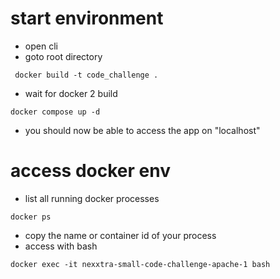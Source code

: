 # start environment
- open cli
- goto root directory
```
 docker build -t code_challenge .
```
- wait for docker 2 build

```
docker compose up -d
```
- you should now be able to access the app on "localhost"

# access docker env
- list all running docker processes
```
docker ps
```
- copy the name or container id of your process
- access with bash
```
docker exec -it nexxtra-small-code-challenge-apache-1 bash
```